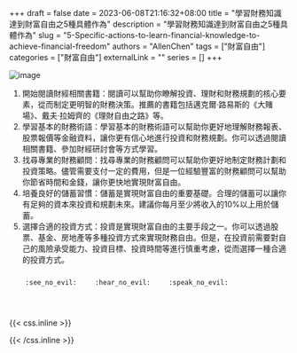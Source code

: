 +++ 
draft = false
date = 2023-06-08T21:16:32+08:00
title = "學習財務知識達到財富自由之5種具體作為"
description = "學習財務知識達到財富自由之5種具體作為"
slug = "5-Specific-actions-to-learn-financial-knowledge-to-achieve-financial-freedom"
authors = "AllenChen"
tags = ["財富自由"]
categories = ["財富自由"]
externalLink = ""
series = []
+++

![image](/images/post/A-rabbit-with-big-blue-eyes-having-much-money-and-listening-podcast-with-Van-Gogh-style.jpeg)

1. 開始閱讀財經相關書籍：閱讀可以幫助你瞭解投資、理財和財務規劃的核心要素，從而制定更明智的財務決策。推薦的書籍包括邁克爾·路易斯的《大賭場》、戴夫·拉姆齊的《理財自由之路》等。
2. 學習基本的財務術語：學習基本的財務術語可以幫助你更好地理解財務報表、股票報價等金融資料，讓你更有信心地進行投資和財務規劃。你可以透過閱讀相關書籍、參加財經研討會等方式學習。
3. 找尋專業的財務顧問：找尋專業的財務顧問可以幫助你更好地制定財務計劃和投資策略。儘管需要支付一定的費用，但是一位經驗豐富的財務顧問可以幫助你節省時間和金錢，讓你更快地實現財富自由。
4. 培養良好的儲蓄習慣：儲蓄是實現財富自由的重要基礎。合理的儲蓄可以讓你有足夠的資本來投資和規劃未來。建議你每月至少將收入的10%以上用於儲蓄。
5. 選擇合適的投資方式：投資是實現財富自由的主要手段之一。你可以透過股票、基金、房地產等多種投資方式來實現財務自由。但是，在投資前需要對自己的風險承受能力、投資目標、投資時間等進行慎重考慮，從而選擇一種合適的投資方式。

<p><span class="nowrap"><span class="emojify">🙈</span> <code>:see_no_evil:</code></span>  <span class="nowrap"><span class="emojify">🙉</span> <code>:hear_no_evil:</code></span>  <span class="nowrap"><span class="emojify">🙊</span> <code>:speak_no_evil:</code></span></p>
<br>
    

{{< css.inline >}}
<style>
.emojify {
	font-family: Apple Color Emoji, Segoe UI Emoji, NotoColorEmoji, Segoe UI Symbol, Android Emoji, EmojiSymbols;
	font-size: 2rem;
	vertical-align: middle;
}
@media screen and (max-width:650px) {
  .nowrap {
    display: block;
    margin: 25px 0;
  }
}
</style>
{{< /css.inline >}}
